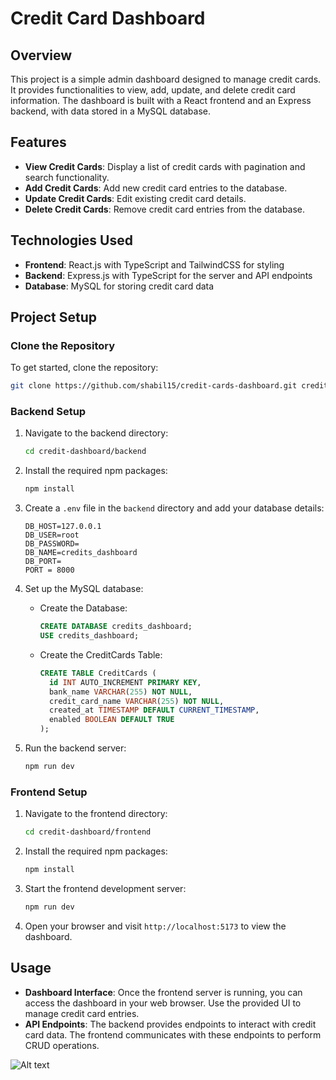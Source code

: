 # Credit Card Dashboard

## Overview

This project is a simple admin dashboard designed to manage credit cards. It provides functionalities to view, add, update, and delete credit card information. The dashboard is built with a React frontend and an Express backend, with data stored in a MySQL database.

## Features

- **View Credit Cards**: Display a list of credit cards with pagination and search functionality.
- **Add Credit Cards**: Add new credit card entries to the database.
- **Update Credit Cards**: Edit existing credit card details.
- **Delete Credit Cards**: Remove credit card entries from the database.

## Technologies Used

- **Frontend**: React.js with TypeScript and TailwindCSS for styling
- **Backend**: Express.js with TypeScript for the server and API endpoints
- **Database**: MySQL for storing credit card data

## Project Setup

### Clone the Repository

To get started, clone the repository:

```bash
git clone https://github.com/shabil15/credit-cards-dashboard.git credit-dashboard
```

### Backend Setup

1. Navigate to the backend directory:

   ```bash
   cd credit-dashboard/backend
   ```

2. Install the required npm packages:

   ```bash
   npm install
   ```

3. Create a `.env` file in the `backend` directory and add your database details:

   ```env
   DB_HOST=127.0.0.1
   DB_USER=root
   DB_PASSWORD=
   DB_NAME=credits_dashboard
   DB_PORT=
   PORT = 8000
   ```

4. Set up the MySQL database:
   - Create the Database:
     ```sql
     CREATE DATABASE credits_dashboard;
     USE credits_dashboard;
     ```
   - Create the CreditCards Table:
     ```sql
     CREATE TABLE CreditCards (
       id INT AUTO_INCREMENT PRIMARY KEY,
       bank_name VARCHAR(255) NOT NULL,
       credit_card_name VARCHAR(255) NOT NULL,
       created_at TIMESTAMP DEFAULT CURRENT_TIMESTAMP,
       enabled BOOLEAN DEFAULT TRUE
     );
     ```

5. Run the backend server:

   ```bash
   npm run dev
   ```

### Frontend Setup

1. Navigate to the frontend directory:

   ```bash
   cd credit-dashboard/frontend
   ```

2. Install the required npm packages:

   ```bash
   npm install
   ```

3. Start the frontend development server:

   ```bash
   npm run dev
   ```

4. Open your browser and visit `http://localhost:5173` to view the dashboard.

## Usage

- **Dashboard Interface**: Once the frontend server is running, you can access the dashboard in your web browser. Use the provided UI to manage credit card entries.
- **API Endpoints**: The backend provides endpoints to interact with credit card data. The frontend communicates with these endpoints to perform CRUD operations.

![Alt text](https://collection.cloudinary.com/dmpnhhugi/2cdc2d901434af3e0e41047dbcede34e)
